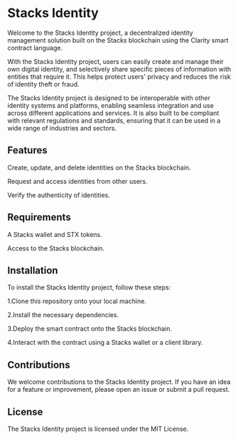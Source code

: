 # Stacks Identity

Welcome to the Stacks Identity project, a decentralized identity management solution built on the Stacks blockchain using the Clarity smart contract language.

With the Stacks Identity project, users can easily create and manage their own digital identity, and selectively share specific pieces of information with entities that require it. This helps protect users' privacy and reduces the risk of identity theft or fraud.

The Stacks Identity project is designed to be interoperable with other identity systems and platforms, enabling seamless integration and use across different applications and services. It is also built to be compliant with relevant regulations and standards, ensuring that it can be used in a wide range of industries and sectors.


## Features
Create, update, and delete identities on the Stacks blockchain.

Request and access identities from other users.

Verify the authenticity of identities.

## Requirements

A Stacks wallet and STX tokens.

Access to the Stacks blockchain.

## Installation
To install the Stacks Identity project, follow these steps:

1.Clone this repository onto your local machine.

2.Install the necessary dependencies.

3.Deploy the smart contract onto the Stacks blockchain.

4.Interact with the contract using a Stacks wallet or a client library.

## Contributions
We welcome contributions to the Stacks Identity project. If you have an idea for a feature or improvement, please open an issue or submit a pull request.

## License
The Stacks Identity project is licensed under the MIT License.
